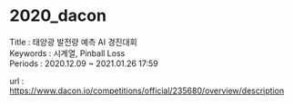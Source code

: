 # 2020_dacon

Title : 태양광 발전량 예측 AI 경진대회  
Keywords : 시계열, Pinball Loss  
Periods : 2020.12.09 ~ 2021.01.26 17:59  

url : https://www.dacon.io/competitions/official/235680/overview/description
